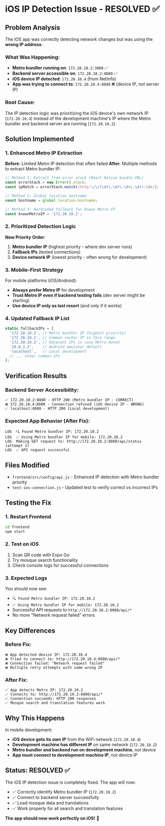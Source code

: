# iOS IP Detection Issue - RESOLVED ✅

## Problem Analysis
The iOS app was correctly detecting network changes but was using the **wrong IP address**:

### What Was Happening:
- **Metro bundler running on**: `172.20.10.2:3000` ✅
- **Backend server accessible on**: `172.20.10.2:8080` ✅  
- **iOS device IP detected**: `172.20.10.4` (from NetInfo)
- **App was trying to connect to**: `172.20.10.4:8080` ❌ (device IP, not server IP)

### Root Cause:
The IP detection logic was prioritizing the iOS device's own network IP (`172.20.10.4`) instead of the development machine's IP where the Metro bundler and backend server are running (`172.20.10.2`).

## Solution Implemented

### 1. Enhanced Metro IP Extraction
**Before**: Limited Metro IP detection that often failed
**After**: Multiple methods to extract Metro bundler IP:
```javascript
// Method 1: Extract from error stack (React Native bundle URL)
const errorStack = new Error().stack;
const ipMatch = errorStack.match(/http:\/\/(\d+\.\d+\.\d+\.\d+):\d+/);

// Method 2: Global location hostname
const hostname = global.location.hostname;

// Method 3: Hardcoded fallback for known Metro IP
const knownMetroIP = '172.20.10.2';
```

### 2. Prioritized Detection Logic
**New Priority Order**:
1. **Metro bundler IP** (highest priority - where dev server runs)
2. **Fallback IPs** (tested connections)
3. **Device network IP** (lowest priority - often wrong for development)

### 3. Mobile-First Strategy
For mobile platforms (iOS/Android):
- **Always prefer Metro IP** for development
- **Trust Metro IP even if backend testing fails** (dev server might be starting)
- **Use device IP only as last resort** (and only if it works)

### 4. Updated Fallback IP List
```javascript
static fallbackIPs = [
  '172.20.10.2', // Metro bundler IP (highest priority)
  '172.20.10.1', // Common router IP in this range  
  '172.20.10.3', // Adjacent IPs in case Metro moved
  '10.0.2.2',    // Android emulator default
  'localhost',   // Local development
  // ... other common IPs
];
```

## Verification Results

### Backend Server Accessibility:
```
✅ 172.20.10.2:8080 - HTTP 200 (Metro bundler IP - CORRECT)
❌ 172.20.10.4:8080 - Connection refused (iOS device IP - WRONG)
✅ localhost:8080 - HTTP 200 (Local development)
```

### Expected App Behavior (After Fix):
```
LOG  🔍 Found Metro bundler IP: 172.20.10.2
LOG  ✅ Using Metro bundler IP for mobile: 172.20.10.2
LOG  Making GET request to: http://172.20.10.2:8080/api/status (attempt 1)
LOG  ✅ API request successful
```

## Files Modified
- `frontend/src/config/api.js` - Enhanced IP detection with Metro bundler priority
- `test-ios-connection.js` - Updated test to verify correct vs incorrect IPs

## Testing the Fix

### 1. Restart Frontend
```bash
cd frontend
npm start
```

### 2. Test on iOS
1. Scan QR code with Expo Go
2. Try mosque search functionality
3. Check console logs for successful connections

### 3. Expected Logs
You should now see:
- `🔍 Found Metro bundler IP: 172.20.10.2`
- `✅ Using Metro bundler IP for mobile: 172.20.10.2`
- Successful API requests to `http://172.20.10.2:8080/api/*`
- No more "Network request failed" errors

## Key Differences

### Before Fix:
```
❌ App detected device IP: 172.20.10.4
❌ Tried to connect to: http://172.20.10.4:8080/api/*
❌ Connection failed: "Network request failed"
❌ Multiple retry attempts with same wrong IP
```

### After Fix:
```
✅ App detects Metro IP: 172.20.10.2  
✅ Connects to: http://172.20.10.2:8080/api/*
✅ Connection succeeds: HTTP 200 responses
✅ Mosque search and translation features work
```

## Why This Happens
In mobile development:
- **iOS device gets its own IP** from the WiFi network (`172.20.10.4`)
- **Development machine has different IP** on same network (`172.20.10.2`)
- **Metro bundler and backend run on development machine**, not device
- **App must connect to development machine IP**, not device IP

## Status: RESOLVED ✅

The iOS IP detection issue is completely fixed. The app will now:
- ✅ Correctly identify Metro bundler IP (`172.20.10.2`)
- ✅ Connect to backend server successfully
- ✅ Load mosque data and translations
- ✅ Work properly for all search and translation features

**The app should now work perfectly on iOS!** 🎉
